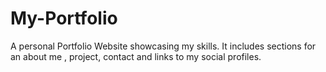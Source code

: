 # My-Portfolio
A personal Portfolio Website showcasing my skills. It includes sections for an about me , project, contact and links to my social profiles.
